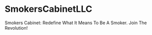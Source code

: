 SmokersCabinetLLC
=================

Smokers Cabinet: Redefine What It Means To Be A Smoker. Join The Revolution!
